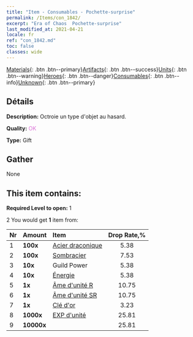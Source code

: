 ```yaml
---
title: "Item - Consumables - Pochette-surprise"
permalink: /Items/con_1842/
excerpt: "Era of Chaos  Pochette-surprise"
last_modified_at: 2021-04-21
locale: fr
ref: "con_1842.md"
toc: false
classes: wide
---
```

 [Materials](/fr/Items/){: .btn .btn--primary}[Artifacts](/fr/Items/Artifacts/){: .btn .btn--success}[Units](/fr/Items/Units/){: .btn .btn--warning}[Heroes](/fr/Items/Heroes/){: .btn .btn--danger}[Consumables](/fr/Items/Consumables/){: .btn .btn--info}[Unknown](/fr/Items/Unknown/){: .btn .btn--primary}

## Détails
 **Description:** Octroie un type d'objet au hasard.

 **Quality:** <span style="color: #DA70D6">OK</span>

 **Type:** Gift

## Gather

  None

## This item contains:

 **Required Level to open:** 1

 2 You would get **1** item  from:

  | Nr | Amount |     Item    | Drop Rate,% |
  |:---|:-------|:------------|:---------:|
  | 1 |  **100x** | [Acier draconique](/fr/Items/con_880/) | 5.38 | 
  | 2 |  **100x** | [Sombracier](/fr/Items/con_881/) | 7.53 | 
  | 3 |  **10x** | Guild Power | 5.38 | 
  | 4 |  **10x** | [Énergie](/fr/Items/con_900/) | 5.38 | 
  | 5 |  **1x** | [Âme d'unité R](/fr/Items/con_533/) | 10.75 | 
  | 6 |  **1x** | [Âme d'unité SR](/fr/Items/con_534/) | 10.75 | 
  | 7 |  **1x** | [Clé d'or](/fr/Items/con_783/) | 3.23 | 
  | 8 |  **1000x** | [EXP d'unité](/fr/Items/con_902/) | 25.81 | 
  | 9 |  **10000x** | <i class="fas fa-coins"/> | 25.81 | 
